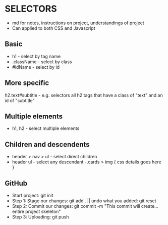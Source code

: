 # SELECTORS
- md for notes, instructions on project, understandings of project
- Can applied to both CSS and Javascript

## Basic 
- h1 - select by tag name
- .className - select by class
- #idName - select by id

## More specific
h2.text#subtitle - e.g. selectors all h2 tags that have a class of "text" and an id of "subtitle"

## Multiple elements
- h1, h2 - select multiple elements

## Children and descendents 
- header > nav > ul - select direct children
- header ul - select any descendant
-.cards > img {
 css details goes here
}


## GitHub
- Start project: git init
- Step 1: Stage our changes: git add . || undo what you added: git reset
- Step 2: Commit our changes: git commit -m "This commit will create... entire project skeleton"
- Step 3: Uploading: git push
 